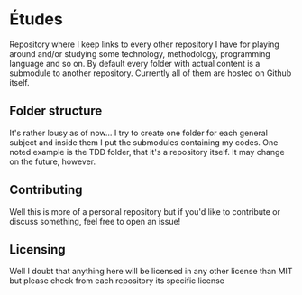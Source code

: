 # Études

Repository where I keep links to every other repository I have for playing around and/or studying some technology, methodology, programming language and so on.
By default every folder with actual content is a submodule to another repository. Currently all of them are hosted on Github itself.

## Folder structure

It's rather lousy as of now... I try to create one folder for each general subject and inside them I put the submodules containing my codes. One noted example is the TDD folder, that it's a repository itself. It may change on the future, however.

## Contributing

Well this is more of a personal repository but if you'd like to contribute or discuss something, feel free to open an issue!

## Licensing

Well I doubt that anything here will be licensed in any other license than MIT but please check from each repository its specific license
